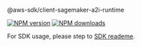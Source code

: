 @aws-sdk/client-sagemaker-a2i-runtime

[![NPM version](https://img.shields.io/npm/v/@aws-sdk/client-sagemaker-a2i-runtime/beta.svg)](https://www.npmjs.com/package/@aws-sdk/client-sagemaker-a2i-runtime)
[![NPM downloads](https://img.shields.io/npm/dm/@aws-sdk/client-sagemaker-a2i-runtime.svg)](https://www.npmjs.com/package/@aws-sdk/client-sagemaker-a2i-runtime)

For SDK usage, please step to [SDK reademe](https://github.com/aws/aws-sdk-js-v3).
